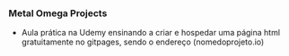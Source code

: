 ### Metal Omega Projects

- Aula prática na Udemy ensinando a criar e hospedar uma página html gratuitamente no gitpages, sendo o endereço (nomedoprojeto.io)
